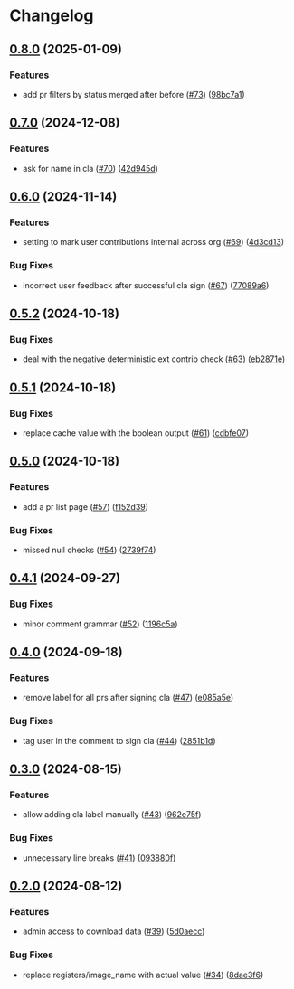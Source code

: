# Changelog

## [0.8.0](https://github.com/gitcommitshow/rudder-github-app/compare/v0.7.0...v0.8.0) (2025-01-09)


### Features

* add pr filters by status merged after before ([#73](https://github.com/gitcommitshow/rudder-github-app/issues/73)) ([98bc7a1](https://github.com/gitcommitshow/rudder-github-app/commit/98bc7a103bdce1199fb515eb8105e94543656696))

## [0.7.0](https://github.com/gitcommitshow/rudder-github-app/compare/v0.6.0...v0.7.0) (2024-12-08)


### Features

* ask for name in cla ([#70](https://github.com/gitcommitshow/rudder-github-app/issues/70)) ([42d945d](https://github.com/gitcommitshow/rudder-github-app/commit/42d945d7526d2717bb244feeb937b1d587500831))

## [0.6.0](https://github.com/gitcommitshow/rudder-github-app/compare/v0.5.2...v0.6.0) (2024-11-14)


### Features

* setting to mark user contributions internal across org ([#69](https://github.com/gitcommitshow/rudder-github-app/issues/69)) ([4d3cd13](https://github.com/gitcommitshow/rudder-github-app/commit/4d3cd13f4897e4a66a33a484c185aa9b803cb42e))


### Bug Fixes

* incorrect user feedback after successful cla sign ([#67](https://github.com/gitcommitshow/rudder-github-app/issues/67)) ([77089a6](https://github.com/gitcommitshow/rudder-github-app/commit/77089a61dafe3a69fe840e9099c78bf6b52d9a2c))

## [0.5.2](https://github.com/gitcommitshow/rudder-github-app/compare/v0.5.1...v0.5.2) (2024-10-18)


### Bug Fixes

* deal with the negative deterministic ext contrib check ([#63](https://github.com/gitcommitshow/rudder-github-app/issues/63)) ([eb2871e](https://github.com/gitcommitshow/rudder-github-app/commit/eb2871eca63b5140ee519058e736f76509a3918f))

## [0.5.1](https://github.com/gitcommitshow/rudder-github-app/compare/v0.5.0...v0.5.1) (2024-10-18)


### Bug Fixes

* replace cache value with the boolean output ([#61](https://github.com/gitcommitshow/rudder-github-app/issues/61)) ([cdbfe07](https://github.com/gitcommitshow/rudder-github-app/commit/cdbfe07f25d7c4697a2e86a5602e00dd2ae5f499))

## [0.5.0](https://github.com/gitcommitshow/rudder-github-app/compare/v0.4.1...v0.5.0) (2024-10-18)


### Features

* add a pr list page ([#57](https://github.com/gitcommitshow/rudder-github-app/issues/57)) ([f152d39](https://github.com/gitcommitshow/rudder-github-app/commit/f152d3966b24f329e320e950ea16d070fd73b67f))


### Bug Fixes

* missed null checks ([#54](https://github.com/gitcommitshow/rudder-github-app/issues/54)) ([2739f74](https://github.com/gitcommitshow/rudder-github-app/commit/2739f74455880a56448aa1bbc6f2d9fdfb003aa2))

## [0.4.1](https://github.com/gitcommitshow/rudder-github-app/compare/v0.4.0...v0.4.1) (2024-09-27)


### Bug Fixes

* minor comment grammar ([#52](https://github.com/gitcommitshow/rudder-github-app/issues/52)) ([1196c5a](https://github.com/gitcommitshow/rudder-github-app/commit/1196c5a4cf9e4a3a410298e4e0270e35346d753b))

## [0.4.0](https://github.com/gitcommitshow/rudder-github-app/compare/v0.3.0...v0.4.0) (2024-09-18)


### Features

* remove label for all prs after signing cla ([#47](https://github.com/gitcommitshow/rudder-github-app/issues/47)) ([e085a5e](https://github.com/gitcommitshow/rudder-github-app/commit/e085a5e2e5b3d1672a36754e483e3ea80396087a))


### Bug Fixes

* tag user in the comment to sign cla ([#44](https://github.com/gitcommitshow/rudder-github-app/issues/44)) ([2851b1d](https://github.com/gitcommitshow/rudder-github-app/commit/2851b1d8183df254a78e0bf310cb929e65d4751e))

## [0.3.0](https://github.com/gitcommitshow/rudder-github-app/compare/v0.2.0...v0.3.0) (2024-08-15)


### Features

* allow adding cla label manually ([#43](https://github.com/gitcommitshow/rudder-github-app/issues/43)) ([962e75f](https://github.com/gitcommitshow/rudder-github-app/commit/962e75fbdf21ac202c2d11768ba648265897f6a5))


### Bug Fixes

* unnecessary line breaks ([#41](https://github.com/gitcommitshow/rudder-github-app/issues/41)) ([093880f](https://github.com/gitcommitshow/rudder-github-app/commit/093880fde68342c6b58364e31bd174dc89bd624d))

## [0.2.0](https://github.com/gitcommitshow/rudder-github-app/compare/v0.1.0...v0.2.0) (2024-08-12)


### Features

* admin access to download data ([#39](https://github.com/gitcommitshow/rudder-github-app/issues/39)) ([5d0aecc](https://github.com/gitcommitshow/rudder-github-app/commit/5d0aecc99fb6f5192b21f7c201638ef0f7522003))


### Bug Fixes

* replace registers/image_name with actual value ([#34](https://github.com/gitcommitshow/rudder-github-app/issues/34)) ([8dae3f6](https://github.com/gitcommitshow/rudder-github-app/commit/8dae3f6b7e6eb0b74695cffd599cf515a226054c))
